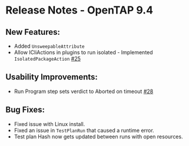 Release Notes - OpenTAP 9.4
=============

New Features:
-------

- Added `UnsweepableAttribute`
- Allow ICliActions in plugins to run isolated - Implemented `IsolatedPackageAction` [#25](https://gitlab.com/OpenTAP/opentap/issues/25)

Usability Improvements:
-------

- Run Program step sets verdict to Aborted on timeout [#28](https://gitlab.com/OpenTAP/opentap/issues/28)


Bug Fixes: 
-------

- Fixed issue with Linux install.
- Fixed an issue in `TestPlanRun` that caused a runtime error.
- Test plan Hash now gets updated between runs with open resources.
